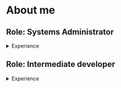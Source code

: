 # About me

## Role: Systems Administrator

<details>
<summary>Experience</summary>

- support: troubleshooting, training, documentation
- proxies & web servers: `Squid`, `Apache`, `Nginx`, `HAProxy`, `IIS`
- mail servers: `Postfix`, `Dovecot`, `Roundcube`, `DKIM`, `Postgrey`
- config/change management: `Subversion`, `Git`, `Ansible`
- containers: `Docker`, `LXD`
- virtualization: `VMware`, `Hyper-V`, `VirtualBox`
- databases: `MySQL`/`MariaDB`, `PostgreSQL`, `Microsoft SQL Server`
- monitoring: `Nagios`, `custom tooling`, `Microsoft Teams`, `fail2ban`
- logging: `rsyslog` (local, central receivers), `Graylog`
- ticketing: `Redmine`, `Service Now`

</details>

## Role: Intermediate developer

<details>
<summary>Experience</summary>

- current:
  - `Go`, `Python`, `PowerShell`, `shell scripting`,
  - `Markdown`, `Textile`, `MediaWiki`, `reStructuredText`, `HTML`, `CSS`
  - `Redmine`, `GitHub`, `Gitea`, `GitLab`
- past: `batch files` (don't laugh, it gets the job done), `Perl`
- academic: `C`, `C++`

</details>
